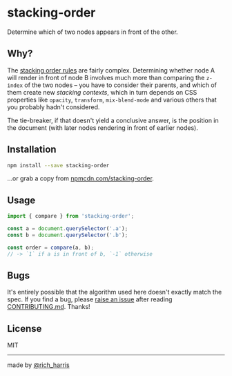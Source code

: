 # stacking-order

Determine which of two nodes appears in front of the other.

## Why?

The [stacking order rules](https://developer.mozilla.org/en-US/docs/Web/CSS/CSS_Positioning/Understanding_z_index/The_stacking_context) are fairly complex. Determining whether node A will render in front of node B involves much more than comparing the `z-index` of the two nodes – you have to consider their parents, and which of them create new _stacking contexts_, which in turn depends on CSS properties like `opacity`, `transform`, `mix-blend-mode` and various others that you probably hadn't considered.

The tie-breaker, if that doesn't yield a conclusive answer, is the position in the document (with later nodes rendering in front of earlier nodes).

## Installation

```bash
npm install --save stacking-order
```

...or grab a copy from [npmcdn.com/stacking-order](https://npmcdn.com/stacking-order).

## Usage

```js
import { compare } from 'stacking-order';

const a = document.querySelector('.a');
const b = document.querySelector('.b');

const order = compare(a, b);
// -> `1` if a is in front of b, `-1` otherwise
```

## Bugs

It's entirely possible that the algorithm used here doesn't exactly match the spec. If you find a bug, please [raise an issue](https://github.com/Rich-Harris/stacking-order/issues) after reading [CONTRIBUTING.md](CONTRIBUTING.md). Thanks!

## License

MIT

---

made by [@rich_harris](https://twitter.com/rich_harris)
